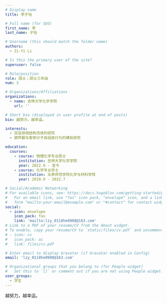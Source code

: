 ```yaml
---
# Display name
title: 李子怡

# Full name (for SEO)
first_name: 李
last_name: 子怡

# Username (this should match the folder name)
authors:
  - Zi-Yi Li

# Is this the primary user of the site?
superuser: false

# Role/position
role: 硕士；硕士三年级
num: 3

# Organizations/Affiliations
organizations:
  - name: 吉林大学化学学院
    url: ''

# Short bio (displayed in user profile at end of posts)
bio: 越努力，越幸运。

interests:
  - 双连续相结构流体的研究
  - 葫芦脲与客体分子自组装行为的模拟研究

education:
  courses:
    - course: 物理化学专业硕士
      institution: 吉林大学化学学院
      year: 2022.9 - 至今
    - course: 化学专业学士
      institution: 太原师范学院化学与材料学院
      year: 2018.9 - 2022.7

# Social/Academic Networking
# For available icons, see: https://docs.hugoblox.com/getting-started/page-builder/#icons
#   For an email link, use "fas" icon pack, "envelope" icon, and a link in the
#   form "mailto:your-email@example.com" or "#contact" for contact widget.
social:
  - icon: envelope
    icon_pack: fas
    link: 'mailto:lzy_0118he0908@163.com'
# Link to a PDF of your resume/CV from the About widget.
# To enable, copy your resume/CV to `static/files/cv.pdf` and uncomment the lines below.
# - icon: cv
#   icon_pack: ai
#   link: files/cv.pdf

# Enter email to display Gravatar (if Gravatar enabled in Config)
email: 'lzy_0118he0908@163.com'

# Organizational groups that you belong to (for People widget)
#   Set this to `[]` or comment out if you are not using People widget.
user_groups:
  - 学生
---
```


越努力，越幸运。
